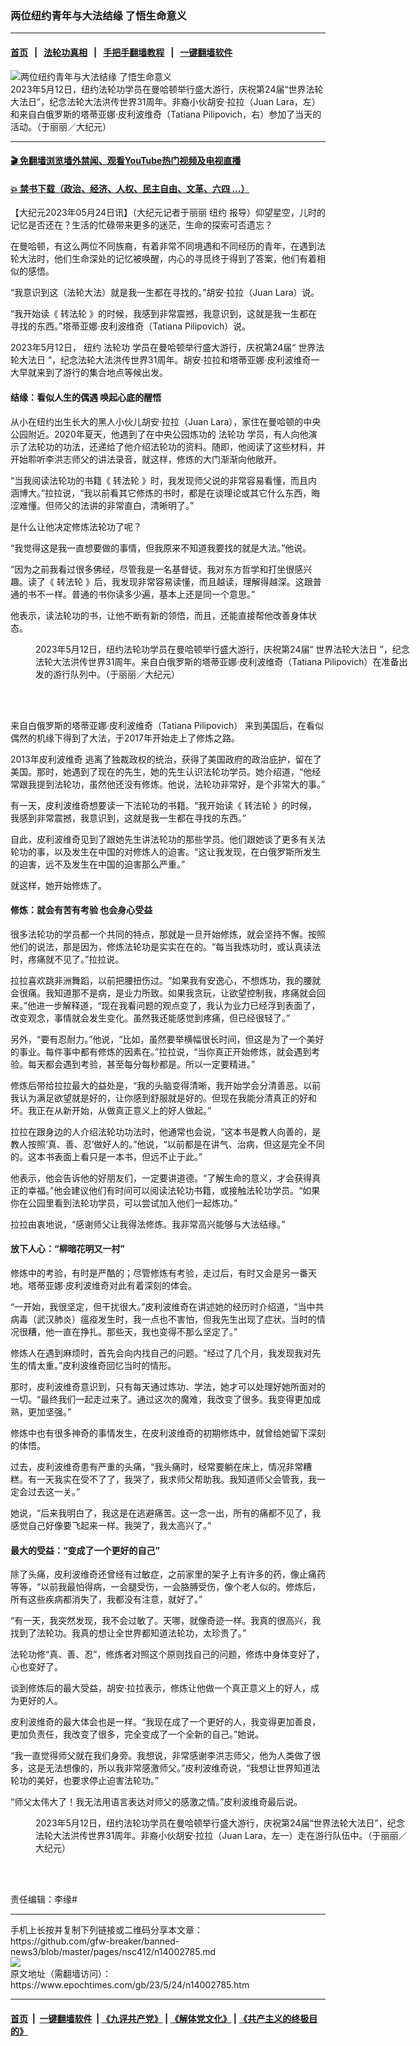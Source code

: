 ### 两位纽约青年与大法结缘 了悟生命意义
------------------------

#### [首页](https://github.com/gfw-breaker/banned-news3/blob/master/README.md) &nbsp;&nbsp;|&nbsp;&nbsp; [法轮功真相](https://github.com/begood0513/basic/blob/master/README.md)  &nbsp;&nbsp;|&nbsp;&nbsp; [手把手翻墙教程](https://github.com/gfw-breaker/guides/wiki)  &nbsp;&nbsp;|&nbsp;&nbsp; [一键翻墙软件](https://github.com/gfw-breaker/nogfw/blob/master/README.md)  



<div><img alt="两位纽约青年与大法结缘 了悟生命意义" class="attachment-djy_600_400 size-djy_600_400 wp-post-image" src="https://i.epochtimes.com/assets/uploads/2023/05/id14002825-20230512-Manhattan-FLDFD-Parade-LilyYu-Juan-Lara-n-Tatiana-Filipovich-600x400.jpg"/>
<div class="caption">
 2023年5月12日，纽约法轮功学员在曼哈顿举行盛大游行，庆祝第24届“世界法轮大法日”，纪念法轮大法洪传世界31周年。非裔小伙胡安‧拉拉（Juan Lara，左）和来自白俄罗斯的塔蒂亚娜‧皮利波维奇（Tatiana Pilipovich，右）参加了当天的活动。（于丽丽／大纪元）
</div></div><hr/>

#### [ 🎬  免翻墙浏览墙外禁闻、观看YouTube热门视频及电视直播](https://github.com/gfw-breaker/HelloWorld)

#### [ 💥  禁书下载（政治、经济、人权、民主自由、文革、六四 ...）](https://github.com/gfw-breaker/books/blob/master/README.md)

<div><p>
 【大纪元2023年05月24日讯】（大纪元记者于丽丽
 <ok href="https://www.epochtimes.com/gb/tag/%E7%BA%BD%E7%BA%A6.html">
  纽约
 </ok>
 报导）仰望星空，儿时的记忆是否还在？生活的忙碌带来更多的迷茫，生命的探索可否遗忘？
</p>
<p>
 在曼哈顿，有这么两位不同族裔，有着非常不同境遇和不同经历的青年，在遇到法轮大法时，他们生命深处的记忆被唤醒，内心的寻觅终于得到了答案，他们有着相似的感悟。
</p>
<p>
 “我意识到这（法轮大法）就是我一生都在寻找的。”胡安‧拉拉（Juan Lara）说。
</p>
<p>
 “我开始读《
 <ok href="https://big5.falundafa.org/chibig5/zfl.htm">
  转法轮
 </ok>
 》的时候，我感到非常震撼，我意识到，这就是我一生都在寻找的东西。”塔蒂亚娜‧皮利波维奇（Tatiana Pilipovich）说。
</p>
<p>
 2023年5月12日，
 <ok href="https://www.epochtimes.com/gb/tag/%E7%BA%BD%E7%BA%A6.html">
  纽约
 </ok>
 <ok href="https://www.epochtimes.com/gb/tag/%E6%B3%95%E8%BD%AE%E5%8A%9F.html">
  法轮功
 </ok>
 学员在曼哈顿举行盛大游行，庆祝第24届“
 <ok href="https://www.epochtimes.com/gb/tag/%E4%B8%96%E7%95%8C%E6%B3%95%E8%BD%AE%E5%A4%A7%E6%B3%95%E6%97%A5.html">
  世界法轮大法日
 </ok>
 ”，纪念法轮大法洪传世界31周年。胡安‧拉拉和塔蒂亚娜‧皮利波维奇一大早就来到了游行的集合地点等候出发。
</p>
<h4 class="p3">
 <span class="s2">
  <b>
   结缘：看似人生的偶遇 唤起心底的醒悟
  </b>
 </span>
</h4>
<p class="p1">
 <span class="s1">
  从小在纽约出生长大的黑人小伙儿胡安‧拉拉（Juan Lara），家住在曼哈顿的中央公园附近。2020年夏天，他遇到了在中央公园炼功的
  <ok href="https://www.epochtimes.com/gb/tag/%E6%B3%95%E8%BD%AE%E5%8A%9F.html">
   法轮功
  </ok>
  学员，有人向他演示了法轮功的功法，还递给了他介绍法轮功的资料。随即，他阅读了这些材料，并开始聆听李洪志师父的讲法录音，就这样，修炼的大门渐渐向他敞开。
 </span>
</p>
<p class="p1">
 <span class="s1">
  “当我阅读法轮功的书籍《
  <ok href="https://big5.falundafa.org/chibig5/zfl.htm">
   转法轮
  </ok>
  》时，我发现师父说的非常容易看懂，而且内涵博大。”拉拉说，“我以前看其它修炼的书时，都是在谈理论或其它什么东西，晦涩难懂。但师父的法讲的非常直白，清晰明了。”
 </span>
</p>
<p class="p1">
 <span class="s1">
  是什么让他决定修炼法轮功了呢？
 </span>
</p>
<p class="p1">
 <span class="s1">
  “我觉得这是我一直想要做的事情，但我原来不知道我要找的就是大法。”他说。
 </span>
</p>
<p class="p1">
 <span class="s1">
  “因为之前我看过很多佛经，尽管我是一名基督徒。我对东方哲学和打坐很感兴趣。读了《
  <ok href="https://big5.falundafa.org/chibig5/zfl.htm">
   转法轮
  </ok>
  》后，我发现非常容易读懂，而且越读，理解得越深。这跟普通的书不一样。普通的书你读多少遍，基本上还是同一个意思。”
 </span>
</p>
<p class="p1">
 <span class="s1">
  他表示，读法轮功的书，让他不断有新的领悟，而且，还能直接帮他改善身体状态。
 </span>
</p>
<figure aria-describedby="caption-attachment-14002809" class="wp-caption aligncenter" id="attachment_14002809" style="width: 600px">
 <ok href="https://i.epochtimes.com/assets/uploads/2023/05/id14002809-20230512-Manhattan-FLDFD-Parade-LilyYu-Practitioner-3.jpg" target="_blank">
  <img alt="" class="size-large wp-image-14002809" src="https://i.epochtimes.com/assets/uploads/2023/05/id14002809-20230512-Manhattan-FLDFD-Parade-LilyYu-Practitioner-3-600x397.jpg"/>
 </ok>
 <br/><figcaption class="wp-caption-text" id="caption-attachment-14002809">
  2023年5月12日，纽约法轮功学员在曼哈顿举行盛大游行，庆祝第24届“
  <ok href="https://www.epochtimes.com/gb/tag/%E4%B8%96%E7%95%8C%E6%B3%95%E8%BD%AE%E5%A4%A7%E6%B3%95%E6%97%A5.html">
   世界法轮大法日
  </ok>
  ”，纪念法轮大法洪传世界31周年。来自白俄罗斯的塔蒂亚娜‧皮利波维奇（Tatiana Pilipovich）在准备出发的游行队列中。（于丽丽／大纪元）
 </figcaption><br/>
</figure><br/>
<p class="p1">
 <span class="s1">
  来自白俄罗斯的塔蒂亚娜‧皮利波维奇（Tatiana
 </span>
 Pilipovich）
 <span class="s1">
  来到美国后，在看似偶然的机缘下得到了大法，于2017年开始走上了修炼之路。
 </span>
</p>
<p class="p1">
 <span class="s1">
  2013年皮利波维奇
 </span>
 <span class="s1">
  逃离了独裁政权的统治，获得了美国政府的政治庇护，留在了美国。那时，她遇到了现在的先生，她的先生认识法轮功学员。她介绍道，“他经常跟我提到法轮功，虽然他还没有修炼。他说，法轮功非常好，是个非常大的事。”
 </span>
</p>
<p class="p1">
 <span class="s1">
  有一天，皮利波维奇想要读一下法轮功的书籍。“我开始读《
  <ok href="https://big5.falundafa.org/chibig5/zfl.htm">
   转法轮
  </ok>
  》的时候，我感到非常震撼，我意识到，这就是我一生都在寻找的东西。”
 </span>
</p>
<p class="p1">
 <span class="s1">
  自此，皮利波维奇见到了跟她先生讲法轮功的那些学员。他们跟她谈了更多有关法轮功的事，以及发生在中国的对修炼人的迫害。“这让我发现，在白俄罗斯所发生的迫害，远不及发生在中国的迫害那么严重。”
 </span>
</p>
<p class="p1">
 <span class="s1">
  就这样，她开始修炼了。
 </span>
</p>
<h4 class="p3">
 <span class="s2">
  <b>
   修炼：就会有苦有考验 也会身心受益
  </b>
 </span>
</h4>
<p class="p1">
 <span class="s1">
  很多法轮功的学员都一个共同的特点，那就是一旦开始修炼，就会坚持不懈。按照他们的说法，那是因为，修炼法轮功是实实在在的。“每当我炼功时，或认真读法时，疼痛就不见了。”拉拉说。
 </span>
</p>
<p class="p1">
 <span class="s1">
  拉拉喜欢跳非洲舞蹈，以前把腰扭伤过。“如果我有安逸心，不想炼功，我的腰就会很痛。我知道那不是病，是业力所致。如果我贪玩，让欲望控制我，疼痛就会回来。”他进一步解释道，“现在我看问题的观点变了，我认为业力已经浮到表面了，改变观念，事情就会发生变化。虽然我还能感觉到疼痛，但已经很轻了。”
 </span>
</p>
<p class="p1">
 <span class="s1">
  另外，“要有忍耐力。”他说，“比如，虽然要举横幅很长时间，但这是为了一个美好的事业。每件事中都有修炼的因素在。”拉拉说，“当你真正开始修炼，就会遇到考验。每天都会遇到考验，甚至每分每秒都是。所以一定要精进。”
 </span>
</p>
<p class="p1">
 <span class="s1">
  修炼后带给拉拉最大的益处是，“我的头脑变得清晰，我开始学会分清善恶。以前我认为满足欲望就是好的，让你感到舒服就是好的。但现在我能分清真正的好和坏。我正在从新开始，从做真正意义上的好人做起。”
 </span>
</p>
<p class="p1">
 <span class="s1">
  拉拉在跟身边的人介绍法轮功功法时，他通常也会说，“这本书是教人向善的，是教人按照‘真、善、忍’做好人的。”他说，“以前都是在讲气、治病，但这是完全不同的。这本书表面上看只是一本书，但远不止于此。”
 </span>
</p>
<p class="p1">
 <span class="s1">
  他表示，他会告诉他的好朋友们，一定要讲道德。“了解生命的意义，才会获得真正的幸福。”他会建议他们有时间可以阅读法轮功书籍，或接触法轮功学员。“如果你在公园里看到法轮功学员，可以尝试加入他们一起炼功。”
 </span>
</p>
<p class="p1">
 <span class="s1">
  拉拉由衷地说，“感谢师父让我得法修炼。我非常高兴能够与大法结缘。”
 </span>
</p>
<h4 class="p3">
 <span class="s2">
  <b>
   放下人心：“柳暗花明又一村”
  </b>
 </span>
</h4>
<p class="p1">
 <span class="s1">
  修炼中的考验，有时是严酷的；尽管修炼有考验，走过后，有时又会是另一番天地。塔蒂亚娜‧皮利波维奇对此有着深刻的体会。
 </span>
</p>
<p class="p1">
 <span class="s1">
  “一开始，我很坚定，但干扰很大。”皮利波维奇在讲述她的经历时介绍道，“当中共病毒（武汉肺炎）瘟疫发生时，我一点也不害怕，但我先生出现了症状。当时的情况很糟，他一直在挣扎。那些天，我也变得不那么坚定了。”
 </span>
</p>
<p class="p1">
 <span class="s1">
  修炼人在遇到麻烦时，首先会向内找自己的问题。“经过了几个月，我发现我对先生的情太重。”皮利波维奇回忆当时的情形。
 </span>
</p>
<p class="p1">
 <span class="s1">
  那时，皮利波维奇意识到，只有每天通过炼功、学法，她才可以处理好她所面对的一切。“最终我们一起走过来了。通过这次的魔难，我改变了很多。我变得更加成熟，更加坚强。”
 </span>
</p>
<p class="p1">
 <span class="s1">
  修炼中也有很多神奇的事情发生，在皮利波维奇的初期修炼中，就曾给她留下深刻的体悟。
 </span>
</p>
<p class="p1">
 <span class="s1">
  过去，皮利波维奇患有严重的头痛，“我头痛时，经常要躺在床上，情况非常糟糕。有一天我实在受不了了，我哭了，我求师父帮助我。我知道师父会管我，我一定会过去这一关。”
 </span>
</p>
<p class="p1">
 <span class="s1">
  她说，“后来我明白了，我这是在逃避痛苦。这一念一出，所有的痛都不见了，我感觉自己好像要飞起来一样。我哭了，我太高兴了。”
 </span>
</p>
<h4 class="p3">
 <span class="s2">
  <b>
   最大的受益：“变成了一个更好的自己”
  </b>
 </span>
</h4>
<p class="p1">
 <span class="s1">
  除了头痛，皮利波维奇还曾经有过敏症，之前家里的架子上有许多的药，像止痛药等等，“以前我最怕得病，一会腿受伤，一会胳膊受伤，像个老人似的。修炼后，所有这些疾病都消失了，我都没有注意，就好了。”
 </span>
</p>
<p class="p1">
 <span class="s1">
  “有一天，我突然发现，我不会过敏了。天哪，就像奇迹一样。我真的很高兴，我找到了法轮功。我真的想让全世界都知道法轮功，太珍贵了。”
 </span>
</p>
<p class="p1">
 <span class="s1">
  法轮功修“真、善、忍”，修炼者对照这个原则找自己的问题，修炼中身体变好了，心也变好了。
 </span>
</p>
<p class="p1">
 <span class="s1">
  谈到修炼后的最大受益，胡安‧拉拉表示，修炼让他做一个真正意义上的好人，成为更好的人。
 </span>
</p>
<p class="p1">
 <span class="s1">
  皮利波维奇的最大体会也是一样。“我现在成了一个更好的人，我变得更加善良，更加负责任，我改变了很多，完全变成了一个全新的自己。”她说。
 </span>
</p>
<p class="p1">
 <span class="s1">
  “我一直觉得师父就在我们身旁。我想说，非常感谢李洪志师父，他为人类做了很多，这是无法想像的，所以我非常感激师父。”皮利波维奇说，“我想让世界知道法轮功的美好，也要求停止迫害法轮功。”
 </span>
</p>
<p class="p1">
 <span class="s1">
  “师父太伟大了！我无法用语言表达对师父的感激之情。”皮利波维奇最后说。
 </span>
</p>
<figure aria-describedby="caption-attachment-14002810" class="wp-caption aligncenter" id="attachment_14002810" style="width: 600px">
 <ok href="https://i.epochtimes.com/assets/uploads/2023/05/id14002810-20230512-Manhattan-FLDFD-Parade-LilyYu-Practitioner-13.jpg" target="_blank">
  <img alt="" class="size-large wp-image-14002810" src="https://i.epochtimes.com/assets/uploads/2023/05/id14002810-20230512-Manhattan-FLDFD-Parade-LilyYu-Practitioner-13-600x397.jpg"/>
 </ok>
 <br/><figcaption class="wp-caption-text" id="caption-attachment-14002810">
  2023年5月12日，纽约法轮功学员在曼哈顿举行盛大游行，庆祝第24届“世界法轮大法日”，纪念法轮大法洪传世界31周年。非裔小伙胡安‧拉拉（Juan Lara，左一）走在游行队伍中。（于丽丽／大纪元）
 </figcaption><br/>
</figure><br/>
<p>
 责任编辑：李缘#
</p>
</div>
<hr/>
手机上长按并复制下列链接或二维码分享本文章：<br/>
https://github.com/gfw-breaker/banned-news3/blob/master/pages/nsc412/n14002785.md <br/>
<a href='https://github.com/gfw-breaker/banned-news3/blob/master/pages/nsc412/n14002785.md'><img src='https://github.com/gfw-breaker/banned-news3/blob/master/pages/nsc412/n14002785.md.png'/></a> <br/>
原文地址（需翻墙访问）：https://www.epochtimes.com/gb/23/5/24/n14002785.htm


------------------------
#### [首页](https://github.com/gfw-breaker/banned-news3/blob/master/README.md) &nbsp;|&nbsp; [一键翻墙软件](https://github.com/gfw-breaker/nogfw/blob/master/README.md) &nbsp;| [《九评共产党》](https://github.com/gfw-breaker/9ping.md/blob/master/README.md#九评之一评共产党是什么) | [《解体党文化》](https://github.com/gfw-breaker/jtdwh.md/blob/master/README.md) | [《共产主义的终极目的》](https://github.com/gfw-breaker/gczydzjmd.md/blob/master/README.md)


<img src='http://gfw-breaker.win/banned-news3/pages/nsc412/n14002785.md' width='0px' height='0px'/>